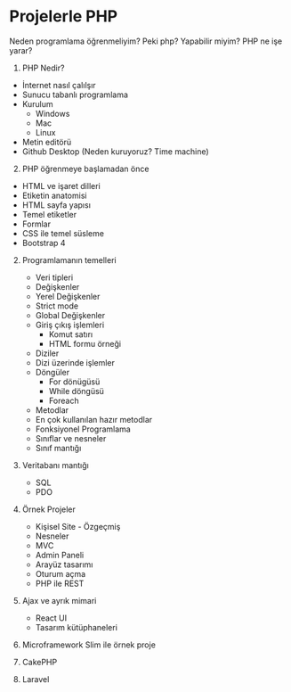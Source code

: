 # Projelerle PHP

Neden programlama öğrenmeliyim?
Peki php?
Yapabilir miyim?
PHP ne işe yarar?

1. PHP Nedir?

- İnternet nasıl çalılşır
- Sunucu tabanlı programlama
- Kurulum
	* Windows
	* Mac
	* Linux
- Metin editörü
- Github Desktop (Neden kuruyoruz? Time machine)

2. PHP öğrenmeye başlamadan önce

- HTML ve işaret dilleri
- Etiketin anatomisi
- HTML sayfa yapısı
- Temel etiketler
- Formlar
- CSS ile temel süsleme
- Bootstrap 4

2. Programlamanın temelleri
	- Veri tipleri
	- Değişkenler
	- Yerel Değişkenler
	- Strict mode
	- Global Değişkenler
	- Giriş çıkış işlemleri
		* Komut satırı
		* HTML formu örneği
	- Diziler
	- Dizi üzerinde işlemler
	- Döngüler
		* For dönügüsü
		* While döngüsü
		* Foreach
	- Metodlar
	- En çok kullanılan hazır metodlar
	- Fonksiyonel Programlama
	- Sınıflar ve nesneler
	- Sınıf mantığı

3. Veritabanı mantığı
	- SQL
	- PDO

4. Örnek Projeler
	- Kişisel Site - Özgeçmiş
	- Nesneler
	- MVC
	- Admin Paneli
	- Arayüz tasarımı
	- Oturum açma
	- PHP ile REST

5. Ajax ve ayrık mimari
	- React UI
	- Tasarım kütüphaneleri

6. Microframework Slim ile örnek proje
7. CakePHP
8. Laravel

